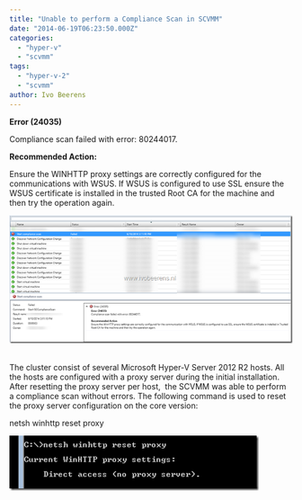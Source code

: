 ```yaml
---
title: "Unable to perform a Compliance Scan in SCVMM"
date: "2014-06-19T06:23:50.000Z"
categories: 
  - "hyper-v"
  - "scvmm"
tags: 
  - "hyper-v-2"
  - "scvmm"
author: Ivo Beerens
---
```


**Error (24035)**

Compliance scan failed with error: 80244017.

**Recommended Action:**

Ensure the WINHTTP proxy settings are correctly configured for the communications with WSUS. If WSUS is configured to use SSL ensure the WSUS certificate is installed in the trusted Root CA for the machine and then try the operation again.

[![image](images/image_thumb3.png "image")](images/image3.png) 

The cluster consist of several Microsoft Hyper-V Server 2012 R2 hosts. All the hosts are configured with a proxy server during the initial installation. After resetting the proxy server per host,  the SCVMM was able to perform a compliance scan without errors. The following command is used to reset the proxy server configuration on the core version:

netsh winhttp reset proxy

[![image](images/image4_thumb.png "image")](images/image4.png)



